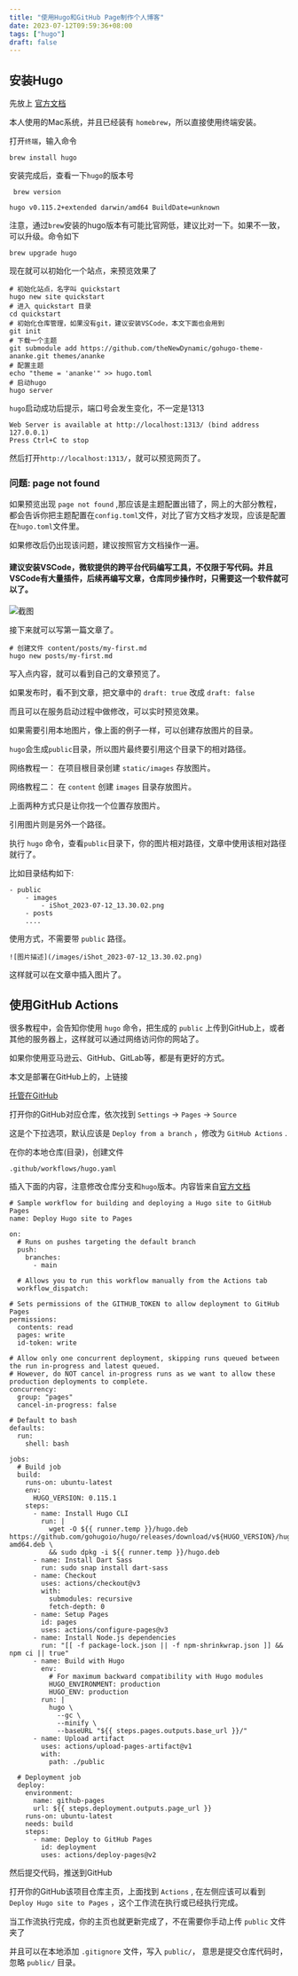 ```yaml
---
title: "使用Hugo和GitHub Page制作个人博客"
date: 2023-07-12T09:59:36+08:00
tags: ["hugo"]
draft: false
---
```


## 安装Hugo
先放上
[官方文档](https://gohugo.io/getting-started/quick-start/)

本人使用的Mac系统，并且已经装有 `homebrew`，所以直接使用终端安装。

打开`终端`，输入命令
```shell
brew install hugo
```

安装完成后，查看一下`hugo`的版本号
```
 brew version
```
`hugo v0.115.2+extended darwin/amd64 BuildDate=unknown`

注意，通过`brew`安装的hugo版本有可能比官网低，建议比对一下。如果不一致，可以升级。命令如下

`brew upgrade hugo`

现在就可以初始化一个站点，来预览效果了
```
# 初始化站点，名字叫 quickstart
hugo new site quickstart
# 进入 quickstart 目录
cd quickstart
# 初始化仓库管理，如果没有git，建议安装VSCode，本文下面也会用到
git init
# 下载一个主题
git submodule add https://github.com/theNewDynamic/gohugo-theme-ananke.git themes/ananke
# 配置主题
echo "theme = 'ananke'" >> hugo.toml
# 启动hugo
hugo server
```

`hugo`启动成功后提示，端口号会发生变化，不一定是1313

```
Web Server is available at http://localhost:1313/ (bind address 127.0.0.1)
Press Ctrl+C to stop
```

然后打开`http://localhost:1313/`，就可以预览网页了。

### 问题: page not found

如果预览出现 `page not found` ,那应该是主题配置出错了，网上的大部分教程，都会告诉你把主题配置在`config.toml`文件，对比了官方文档才发现，应该是配置在`hugo.toml`文件里。

如果修改后仍出现该问题，建议按照官方文档操作一遍。

#### 建议安装VSCode，微软提供的跨平台代码编写工具，不仅限于写代码。并且VSCode有大量插件，后续再编写文章，仓库同步操作时，只需要这一个软件就可以了。

![截图](/images/iShot_2023-07-12_13.30.02.png)

接下来就可以写第一篇文章了。
```
# 创建文件 content/posts/my-first.md
hugo new posts/my-first.md
```

写入点内容，就可以看到自己的文章预览了。

如果发布时，看不到文章，把文章中的
`draft: true` 改成 `draft: false`

而且可以在服务启动过程中做修改，可以实时预览效果。

如果需要引用本地图片，像上面的例子一样，可以创建存放图片的目录。

`hugo`会生成`public`目录，所以图片最终要引用这个目录下的相对路径。

网络教程一： 在项目根目录创建 `static/images` 存放图片。

网络教程二： 在 `content` 创建 `images` 目录存放图片。

上面两种方式只是让你找一个位置存放图片。

引用图片则是另外一个路径。

执行 `hugo` 命令，查看`public`目录下，你的图片相对路径，文章中使用该相对路径就行了。

比如目录结构如下:
```
- public
    - images
        - iShot_2023-07-12_13.30.02.png
    - posts
    ....
```

使用方式，不需要带 `public` 路径。

`![图片描述](/images/iShot_2023-07-12_13.30.02.png)`

这样就可以在文章中插入图片了。


## 使用GitHub Actions

很多教程中，会告知你使用 `hugo` 命令，把生成的 `public` 上传到GitHub上，或者其他的服务器上，这样就可以通过网络访问你的网站了。

如果你使用亚马逊云、GitHub、GitLab等，都是有更好的方式。

本文是部署在GitHub上的，上链接

[托管在GitHub](https://gohugo.io/hosting-and-deployment/hosting-on-github/)

打开你的GitHub对应仓库，依次找到 `Settings` -> `Pages` -> `Source`

这是个下拉选项，默认应该是 `Deploy from a branch` ，修改为 `GitHub Actions` .

在你的本地仓库(目录)，创建文件

```
.github/workflows/hugo.yaml
```

插入下面的内容，注意修改仓库分支和`hugo`版本。内容皆来自[官方文档](https://gohugo.io/hosting-and-deployment/hosting-on-github/)

```
# Sample workflow for building and deploying a Hugo site to GitHub Pages
name: Deploy Hugo site to Pages

on:
  # Runs on pushes targeting the default branch
  push:
    branches:
      - main

  # Allows you to run this workflow manually from the Actions tab
  workflow_dispatch:

# Sets permissions of the GITHUB_TOKEN to allow deployment to GitHub Pages
permissions:
  contents: read
  pages: write
  id-token: write

# Allow only one concurrent deployment, skipping runs queued between the run in-progress and latest queued.
# However, do NOT cancel in-progress runs as we want to allow these production deployments to complete.
concurrency:
  group: "pages"
  cancel-in-progress: false

# Default to bash
defaults:
  run:
    shell: bash

jobs:
  # Build job
  build:
    runs-on: ubuntu-latest
    env:
      HUGO_VERSION: 0.115.1
    steps:
      - name: Install Hugo CLI
        run: |
          wget -O ${{ runner.temp }}/hugo.deb https://github.com/gohugoio/hugo/releases/download/v${HUGO_VERSION}/hugo_extended_${HUGO_VERSION}_linux-amd64.deb \
          && sudo dpkg -i ${{ runner.temp }}/hugo.deb          
      - name: Install Dart Sass
        run: sudo snap install dart-sass
      - name: Checkout
        uses: actions/checkout@v3
        with:
          submodules: recursive
          fetch-depth: 0
      - name: Setup Pages
        id: pages
        uses: actions/configure-pages@v3
      - name: Install Node.js dependencies
        run: "[[ -f package-lock.json || -f npm-shrinkwrap.json ]] && npm ci || true"
      - name: Build with Hugo
        env:
          # For maximum backward compatibility with Hugo modules
          HUGO_ENVIRONMENT: production
          HUGO_ENV: production
        run: |
          hugo \
            --gc \
            --minify \
            --baseURL "${{ steps.pages.outputs.base_url }}/"          
      - name: Upload artifact
        uses: actions/upload-pages-artifact@v1
        with:
          path: ./public

  # Deployment job
  deploy:
    environment:
      name: github-pages
      url: ${{ steps.deployment.outputs.page_url }}
    runs-on: ubuntu-latest
    needs: build
    steps:
      - name: Deploy to GitHub Pages
        id: deployment
        uses: actions/deploy-pages@v2
```

然后提交代码，推送到GitHub

打开你的GitHub该项目仓库主页，上面找到 `Actions` , 在左侧应该可以看到 `Deploy Hugo site to Pages` ，这个工作流在执行或已经执行完成。

当工作流执行完成，你的主页也就更新完成了，不在需要你手动上传 `public` 文件夹了

并且可以在本地添加 `.gitignore` 文件，写入 `public/`， 意思是提交仓库代码时，忽略 `public/` 目录。